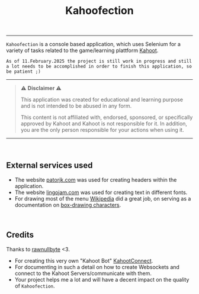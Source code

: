 <br>

<h1 align="center">
  Kahoofection
</h1>

<br>

---

`Kahoofection` is a console based application, which uses Selenium for a variety of tasks related to the game/learning plattform [Kahoot](https://kahoot.com/).

`As of 11.February.2025 the project is still work in progress and still a lot needs to be accomplished in order to finish this application, so be patient ;)`

---

> :warning: **Disclaimer** :warning:
>
> This application was created for educational and learning purpose and is not intended to be abused in any form.
>
> This content is not affiliated with, endorsed, sponsored, or specifically approved by Kahoot and Kahoot is not responsible for it.
> In addition, you are the only person responsible for your actions when using it.

---

<br>

## External services used
- The website [patorjk.com](https://patorjk.com/software/taag/) was used for creating headers within the application.
- The website [lingojam.com](https://lingojam.com/ItalicTextGenerator) was used for creating text in different fonts.
- For drawing most of the menu [Wikipedia](https://wikipedia.org/) did a great job, on serving as a documentation on [box-drawing characters](https://en.wikipedia.org/wiki/Box-drawing_characters).

<br>

## Credits
Thanks to [rawnullbyte](https://github.com/rawnullbyte) <3.
- For creating this very own "Kahoot Bot" [KahootConnect](https://github.com/HackySoftOfficial/KahootConnect).
- For documenting in such a detail on how to create Websockets and connect to the Kahoot Servers/communicate with them.
- Your project helps me a lot and will have a decent impact on the quality of `Kahoofection`.
